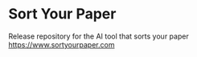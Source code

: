 # Sort Your Paper

Release repository for the AI tool that sorts your paper https://www.sortyourpaper.com

